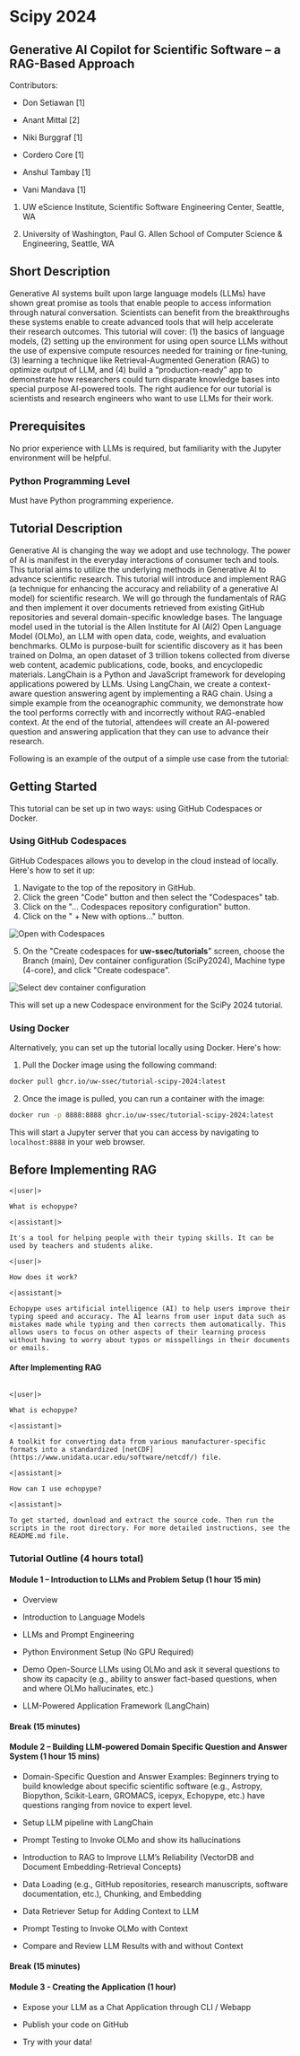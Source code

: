 # Scipy 2024

## Generative AI Copilot for Scientific Software – a RAG-Based Approach

Contributors:

- Don Setiawan [1]

- Anant Mittal [2]

- Niki Burggraf [1]

- Cordero Core [1]

- Anshul Tambay [1]

- Vani Mandava [1]

1. UW eScience Institute, Scientific Software Engineering Center, Seattle, WA 

2. University of Washington, Paul G. Allen School of Computer Science & Engineering, Seattle, WA

## Short Description

Generative AI systems built upon large language models (LLMs) have shown great promise as tools that enable people to access information through natural conversation. Scientists can benefit from the breakthroughs these systems enable to create advanced tools that will help accelerate their research outcomes. This tutorial will cover: (1) the basics of language models, (2) setting up the environment for using open source LLMs without the use of expensive compute resources needed for training or fine-tuning, (3) learning a technique like Retrieval-Augmented Generation (RAG) to optimize output of LLM, and (4) build a “production-ready” app to demonstrate how researchers could turn disparate knowledge bases into special purpose AI-powered tools. The right audience for our tutorial is scientists and research engineers who want to use LLMs for their work.  

## Prerequisites

<!-- A list of prerequisite skills expected of attendees, so that participants can choose level appropriate tutorials. -->

No prior experience with LLMs is required, but familiarity with the Jupyter environment will be helpful.

### Python Programming Level

<!-- Prior Python Programming Level of Knowledge Expected: Please note this reflects the attendees' Python programming level only, not the attendees' level of understanding of the topic. -->

Must have Python programming experience.

## Tutorial Description

Generative AI is changing the way we adopt and use technology. The power of AI is manifest in the everyday interactions of consumer tech and tools. This tutorial aims to utilize the underlying methods in Generative AI to advance scientific research. This tutorial will introduce and implement RAG (a technique for enhancing the accuracy and reliability of a generative AI model) for scientific research. We will go through the fundamentals of RAG and then implement it over documents retrieved from existing GitHub repositories and several domain-specific knowledge bases. The language model used in the tutorial is the Allen Institute for AI (AI2) Open Language Model (OLMo), an LLM with open data, code, weights, and evaluation benchmarks. OLMo is purpose-built for scientific discovery as it has been trained on Dolma, an open dataset of 3 trillion tokens collected from diverse web content, academic publications, code, books, and encyclopedic materials. LangChain is a Python and JavaScript framework for developing applications powered by LLMs. Using LangChain, we create a context-aware question answering agent by implementing a RAG chain. Using a simple example from the oceanographic community, we demonstrate how the tool performs correctly with and incorrectly without RAG-enabled context. At the end of the tutorial, attendees will create an AI-powered question and answering application that they can use to advance their research.  

Following is an example of the output of a simple use case from the tutorial:

## Getting Started

This tutorial can be set up in two ways: using GitHub Codespaces or Docker.

### Using GitHub Codespaces

GitHub Codespaces allows you to develop in the cloud instead of locally. Here's how to set it up:

1. Navigate to the top of the repository in GitHub.
2. Click the green "Code" button and then select the "Codespaces" tab.
3. Click on the "... Codespaces repository configuration" button.
4. Click on the " + New with options..." button.

![Open with Codespaces](../images/open_with_codespaces.png)

5. On the "Create codespaces for **uw-ssec/tutorials**" screen, choose the Branch (main), Dev container configuration (SciPy2024), Machine type (4-core), and click "Create codespace".

![Select dev container configuration](../images/select_dev_container.png)

This will set up a new Codespace environment for the SciPy 2024 tutorial.

### Using Docker

Alternatively, you can set up the tutorial locally using Docker. Here's how:

1. Pull the Docker image using the following command:

```bash
docker pull ghcr.io/uw-ssec/tutorial-scipy-2024:latest
```

2. Once the image is pulled, you can run a container with the image:

```bash
docker run -p 8888:8888 ghcr.io/uw-ssec/tutorial-scipy-2024:latest
```

This will start a Jupyter server that you can access by navigating to `localhost:8888` in your web browser.

## Before Implementing RAG

```
<|user|> 

What is echopype?  

<|assistant|> 

It's a tool for helping people with their typing skills. It can be used by teachers and students alike. 

<|user|> 

How does it work?  

<|assistant|> 

Echopype uses artificial intelligence (AI) to help users improve their typing speed and accuracy. The AI learns from user input data such as mistakes made while typing and then corrects them automatically. This allows users to focus on other aspects of their learning process without having to worry about typos or misspellings in their documents or emails. 

```

#### After Implementing RAG

```

<|user|> 

What is echopype?  

<|assistant|> 

A toolkit for converting data from various manufacturer-specific formats into a standardized [netCDF](https://www.unidata.ucar.edu/software/netcdf/) file.  

<|assistant|> 

How can I use echopype?  

<|assistant|> 

To get started, download and extract the source code. Then run the scripts in the root directory. For more detailed instructions, see the README.md file. 

```

### Tutorial Outline (4 hours total)

#### Module 1 – Introduction to LLMs and Problem Setup (1 hour 15 min)

- Overview  

- Introduction to Language Models

- LLMs and Prompt Engineering

- Python Environment Setup (No GPU Required)

- Demo Open-Source LLMs using OLMo and ask it several questions to show its capacity (e.g., ability to answer fact-based questions, when and where OLMo hallucinates, etc.)

- LLM-Powered Application Framework (LangChain)

#### Break (15 minutes)

#### Module 2 – Building LLM-powered Domain Specific Question and Answer System (1 hour 15 mins)

- Domain-Specific Question and Answer Examples: Beginners trying to build knowledge about specific scientific software (e.g., Astropy, Biopython, Scikit-Learn, GROMACS, icepyx, Echopype, etc.) have questions ranging from novice to expert level.

- Setup LLM pipeline with LangChain

- Prompt Testing to Invoke OLMo and show its hallucinations

- Introduction to RAG to Improve LLM’s Reliability (VectorDB and Document Embedding-Retrieval Concepts)

- Data Loading (e.g., GitHub repositories, research manuscripts, software documentation, etc.), Chunking, and Embedding

- Data Retriever Setup for Adding Context to LLM

- Prompt Testing to Invoke OLMo with Context

- Compare and Review LLM Results with and without Context

#### Break (15 minutes)

#### Module 3 - Creating the Application (1 hour)

- Expose your LLM as a Chat Application through CLI / Webapp

- Publish your code on GitHub

- Try with your data!
